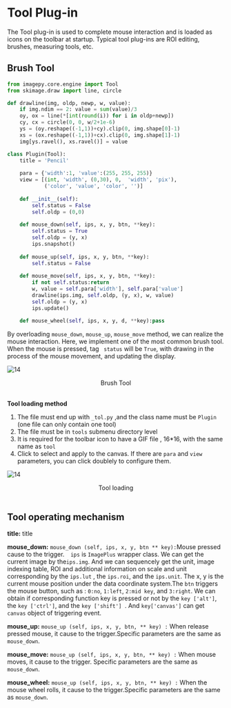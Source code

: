 #  Tool Plug-in

The Tool plug-in is used to complete mouse interaction and is loaded as icons on the toolbar at startup. Typical tool plug-ins are ROI editing, brushes, measuring tools, etc.



## Brush Tool

```python
from imagepy.core.engine import Tool
from skimage.draw import line, circle

def drawline(img, oldp, newp, w, value):
    if img.ndim == 2: value = sum(value)/3
    oy, ox = line(*[int(round(i)) for i in oldp+newp])
    cy, cx = circle(0, 0, w/2+1e-6)
    ys = (oy.reshape((-1,1))+cy).clip(0, img.shape[0]-1)
    xs = (ox.reshape((-1,1))+cx).clip(0, img.shape[1]-1)
    img[ys.ravel(), xs.ravel()] = value

class Plugin(Tool):
    title = 'Pencil'
    
    para = {'width':1, 'value':(255, 255, 255)}
    view = [(int, 'width', (0,30), 0,  'width', 'pix'),
            ('color', 'value', 'color', '')]
    
    def __init__(self):
        self.status = False
        self.oldp = (0,0)
        
    def mouse_down(self, ips, x, y, btn, **key):
        self.status = True
        self.oldp = (y, x)
        ips.snapshot()
    
    def mouse_up(self, ips, x, y, btn, **key):
        self.status = False
    
    def mouse_move(self, ips, x, y, btn, **key):
        if not self.status:return
        w, value = self.para['width'], self.para['value']
        drawline(ips.img, self.oldp, (y, x), w, value)
        self.oldp = (y, x)
        ips.update()
        
    def mouse_wheel(self, ips, x, y, d, **key):pass
```

By overloading ` mouse_down `,  ` mouse_up `,  ` mouse_move ` method, we can realize the mouse interaction. Here, we implement one of the most common brush tool. When the mouse is pressed, tag ` status` will be ` True `, with drawing in the process of the mouse movement, and updating the display.

![14](http://idoc.imagepy.org/demoplugin/24.png)

<div align=center>Brush Tool</div><br>


**Tool loading method**

1. The file must end up with ` _tol.py ` ,and the class name must be ` Plugin ` (one file can only contain one tool)
2. The file must be in ` tools ` submenu directory level 
3. It is required for the toolbar icon to have a GIF file , 16*16, with the same name as `tool` 
4. Click to select and apply to the canvas. If there are `para` and `view` parameters, you can click doublely to configure them.


![14](http://idoc.imagepy.org/demoplugin/25.png)

<div align=center>Tool loading</div><br>

## Tool operating mechanism

**title:** title

**mouse_down:** ` mouse_down (self, ips, x, y, btn ** key): `Mouse pressed cause to the trigger.`  ips` is  ` ImagePlus ` wrapper class. We can get the current image by the` ips.img `. And we can sequencely get the unit, image indexing table, ROI and additional information on scale and unit corresponding by the ` ips.lut ` , the  ` ips.roi `, and the ` ips.unit `. The x, y is the current mouse position under the data coordinate system.The ` btn ` triggers the mouse button, such as : `0:no`, `1:left`, `2:mid key`, and `3:right`. We can obtain if corresponding function key is pressed or not by the ` key ['alt'] `, the ` key ['ctrl'] `, and the `key ['shift'] `. And ` key['canvas'] ` can get  ` canvas ` object of triggering event.

**mouse_up:** ` mouse_up (self, ips, x, y, btn, ** key) : ` When release pressed mouse, it cause to the trigger.Specific parameters are the same as  ` mouse_down `. 

**mouse_move:** ` mouse_up (self, ips, x, y, btn, ** key) : ` When mouse moves, it cause to the trigger. Specific parameters are the same as  ` mouse_down `. 

**mouse_wheel:** ` mouse_up (self, ips, x, y, btn, ** key) : ` When  the mouse wheel rolls, it cause to the trigger.Specific parameters are the same as  ` mouse_down `. 

